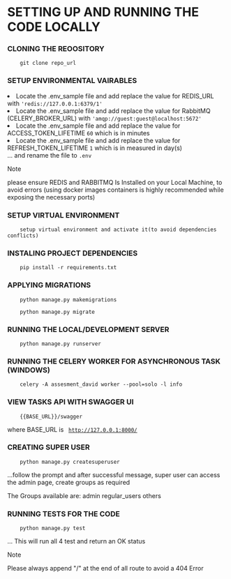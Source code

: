 # SETTING UP AND RUNNING THE CODE LOCALLY

### CLONING THE REOOSITORY
```
    git clone repo_url
```
### SETUP ENVIRONMENTAL VAIRABLES
<li>Locate the .env_sample file and add replace the value for REDIS_URL with <code>'redis://127.0.0.1:6379/1'</code></li>
<li>Locate the .env_sample file and add replace the value for RabbitMQ (CELERY_BROKER_URL) with <code>'amqp://guest:guest@localhost:5672'</code></li>
<li>Locate the .env_sample file and add replace the value for ACCESS_TOKEN_LIFETIME <code>60</code> which is in minutes</li>
<li>Locate the .env_sample file and add replace the value for REFRESH_TOKEN_LIFETIME <code>1</code> which is in measured in day(s)</li>
... and rename the file to <code>.env</code>

>[!NOTE]
please ensure REDIS and RABBITMQ Is Installed on your Local Machine, to avoid errors (using docker images containers is highly recommended while exposing the necessary ports)


### SETUP VIRTUAL ENVIRONMENT
```
    setup virtual environment and activate it(to avoid dependencies conflicts)
```


### INSTALING PROJECT DEPENDENCIES
```
    pip install -r requirements.txt
```

### APPLYING MIGRATIONS 

```
    python manage.py makemigrations
```

```
    python manage.py migrate
```

### RUNNING THE LOCAL/DEVELOPMENT SERVER

```
    python manage.py runserver
```

### RUNNING THE CELERY WORKER FOR ASYNCHRONOUS TASK (WINDOWS) 
```
    celery -A assesment_david worker --pool=solo -l info
```
### VIEW TASKS API WITH SWAGGER UI

```
    {{BASE_URL}}/swagger
```

where BASE_URL is <code> http://127.0.0.1:8000/</code>

### CREATING SUPER USER
```
    python manage.py createsuperuser
```
...follow the prompt and after successful message, super user can access the admin page, create groups as required <br>

The Groups available are:
admin 
regular_users
others

### RUNNING TESTS FOR THE CODE 
```
    python manage.py test
```
... This will run all 4 test and return an OK status

>[!NOTE]

Please always append "/" at the end of all route to avoid a 404 Error